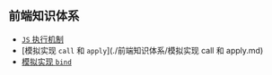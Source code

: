## 前端知识体系

- [`JS` 执行机制](./前端知识体系/javascript执行机制.md) 
- [模拟实现 `call` 和 `apply`](./前端知识体系/模拟实现 call 和 apply.md)
- [模拟实现 `bind`](./前端知识体系/模拟实现bind.md)


